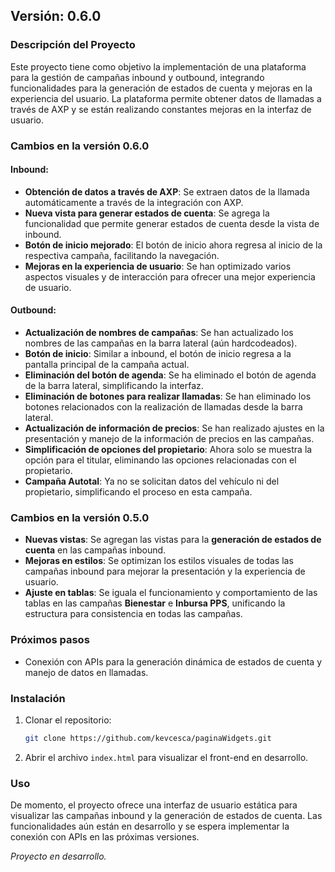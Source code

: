 ## Versión: 0.6.0

### Descripción del Proyecto

Este proyecto tiene como objetivo la implementación de una plataforma para la gestión de campañas inbound y outbound, integrando funcionalidades para la generación de estados de cuenta y mejoras en la experiencia del usuario. La plataforma permite obtener datos de llamadas a través de AXP y se están realizando constantes mejoras en la interfaz de usuario.


### Cambios en la versión 0.6.0

#### Inbound:
- **Obtención de datos a través de AXP**: Se extraen datos de la llamada automáticamente a través de la integración con AXP.
- **Nueva vista para generar estados de cuenta**: Se agrega la funcionalidad que permite generar estados de cuenta desde la vista de inbound.
- **Botón de inicio mejorado**: El botón de inicio ahora regresa al inicio de la respectiva campaña, facilitando la navegación.
- **Mejoras en la experiencia de usuario**: Se han optimizado varios aspectos visuales y de interacción para ofrecer una mejor experiencia de usuario.

#### Outbound:
- **Actualización de nombres de campañas**: Se han actualizado los nombres de las campañas en la barra lateral (aún hardcodeados).
- **Botón de inicio**: Similar a inbound, el botón de inicio regresa a la pantalla principal de la campaña actual.
- **Eliminación del botón de agenda**: Se ha eliminado el botón de agenda de la barra lateral, simplificando la interfaz.
- **Eliminación de botones para realizar llamadas**: Se han eliminado los botones relacionados con la realización de llamadas desde la barra lateral.
- **Actualización de información de precios**: Se han realizado ajustes en la presentación y manejo de la información de precios en las campañas.
- **Simplificación de opciones del propietario**: Ahora solo se muestra la opción para el titular, eliminando las opciones relacionadas con el propietario.
- **Campaña Autotal**: Ya no se solicitan datos del vehículo ni del propietario, simplificando el proceso en esta campaña.


### Cambios en la versión 0.5.0

- **Nuevas vistas**: Se agregan las vistas para la **generación de estados de cuenta** en las campañas inbound.
- **Mejoras en estilos**: Se optimizan los estilos visuales de todas las campañas inbound para mejorar la presentación y la experiencia de usuario.
- **Ajuste en tablas**: Se iguala el funcionamiento y comportamiento de las tablas en las campañas **Bienestar** e **Inbursa PPS**, unificando la estructura para consistencia en todas las campañas.


### Próximos pasos

- Conexión con APIs para la generación dinámica de estados de cuenta y manejo de datos en llamadas.
  

### Instalación

1. Clonar el repositorio:
    ```bash
    git clone https://github.com/kevcesca/paginaWidgets.git
    ```

2. Abrir el archivo `index.html` para visualizar el front-end en desarrollo.

### Uso

De momento, el proyecto ofrece una interfaz de usuario estática para visualizar las campañas inbound y la generación de estados de cuenta. Las funcionalidades aún están en desarrollo y se espera implementar la conexión con APIs en las próximas versiones.


_Proyecto en desarrollo._
